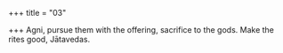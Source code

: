 +++
title = "03"

+++
Agni, pursue them with the offering, sacrifice to the gods. Make the rites  good, Jātavedas.  
